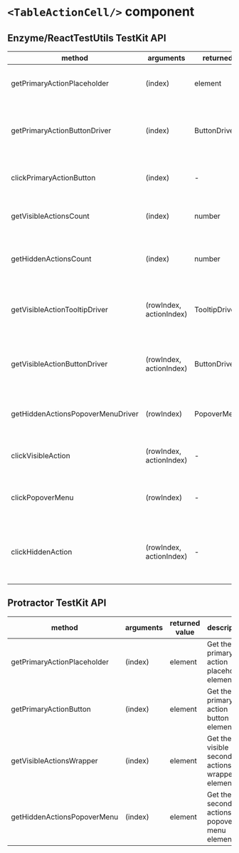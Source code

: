 # `<TableActionCell/>` component

## Enzyme/ReactTestUtils TestKit API

| method | arguments | returned value | description |
|--------|-----------|----------------|-------------|
| getPrimaryActionPlaceholder | (index) | element | Get the primary action placeholder element |
| getPrimaryActionButtonDriver | (index) | ButtonDriver | Get the driver of the primary action `<Button/>` from the action column |
| clickPrimaryActionButton | (index) | - | Click the primary action button from the action column |
| getVisibleActionsCount | (index) | number | Get the number of the visible secondary actions |
| getHiddenActionsCount | (index) | number | Get the number of the hidden secondary actions (in the `<PopoverMenu/>`) |
| getVisibleActionTooltipDriver | (rowIndex, actionIndex) | TooltipDriver | Get the driver of a specific visible secondary action `<Tooltip/>` |
| getVisibleActionButtonDriver | (rowIndex, actionIndex) | ButtonDriver | Get the driver of a specific visible secondary action `<Button/>` |
| getHiddenActionsPopoverMenuDriver | (rowIndex) | PopoverMenuDriver | Get the driver of the hidden secondary action `<PopoverMenu/>` |
| clickVisibleAction | (rowIndex, actionIndex) | - | Click an a visible secondary action |
| clickPopoverMenu | (rowIndex) | - | Click on the hidden secondary actions `<PopoverMenu/>` |
| clickHiddenAction | (rowIndex, actionIndex) | - | Click on a hidden secondary action (requires the `<PopoverMenu/>` to be open) |

## Protractor TestKit API

| method | arguments | returned value | description |
|--------|-----------|----------------|-------------|
| getPrimaryActionPlaceholder | (index) | element | Get the primary action placeholder element |
| getPrimaryActionButton | (index) | element | Get the primary action button element |
| getVisibleActionsWrapper | (index) | element | Get the visible secondary actions wrapper element |
| getHiddenActionsPopoverMenu | (index) | element | Get the secondary actions popover menu element |
